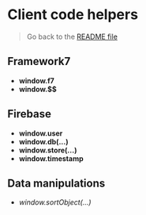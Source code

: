 # Client code helpers

> Go back to the [README file](../README.md#Next-steps)

## Framework7

- **window.f7**
- **window.$$**

## Firebase

- **window.user**
- **window.db(...)**
- **window.store(...)**
- **window.timestamp**

## Data manipulations

- *window.sortObject(...)*
